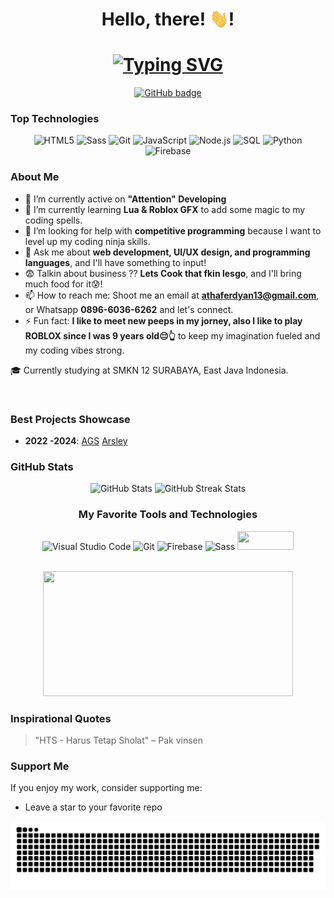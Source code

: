 <h1 align="center">Hello, there! <img src="https://raw.githubusercontent.com/ABSphreak/ABSphreak/master/gifs/Hi.gif" width="30px" height="32px" style="margin-bottom: -5px;"/>!</h1>

<h1 align="center">
  <a href="https://git.io/typing-svg">
    <img src="https://readme-typing-svg.herokuapp.com?font=Fira+Code&pause=1000&width=435&lines=I'm+Atha+Ferdyan!...;A+Software+Developer+...;and+Web+Designer...;Enhance+your+coding+experience+!🖤&center=true&size=20" alt="Typing SVG" />
  </a>
</h1>

<p align="center">
  <a href="https://github.com/athaarsley?tab=followers">
    <img src="https://img.shields.io/github/followers/athaarsley?label=Followers&logo=GitHub&style=for-the-badge&hide_border=true" alt="GitHub badge"/>
  </a>
</p>

 ### Top Technologies
<div align="center" style="max-width: 500px; margin: 0 auto;">
  <p>
    <img src="https://img.shields.io/badge/html5-%23E34F26.svg?style=for-the-badge&logo=html5&logoColor=white" alt="HTML5"/>
    <img src="https://img.shields.io/badge/sass-%23CC6699.svg?style=for-the-badge&logo=sass&logoColor=white" alt="Sass"/>
     <img src="https://img.shields.io/badge/git-%23F05033.svg?style=for-the-badge&logo=git&logoColor=white" alt="Git"/>
    <img src="https://img.shields.io/badge/javascript-%23323330.svg?style=for-the-badge&logo=javascript&logoColor=%23F7DF1E" alt="JavaScript"/>
    <img src="https://img.shields.io/badge/node.js-%23339933.svg?style=for-the-badge&logo=node.js&logoColor=white" alt="Node.js"/>
     <img src="https://img.shields.io/badge/SQL-00000F?style=for-the-badge&logo=sqlite&logoColor=white" alt="SQL"/>
    <img src="https://img.shields.io/badge/python-%2314354C.svg?style=for-the-badge&logo=python&logoColor=white" alt="Python"/>
    <img src="https://img.shields.io/badge/Firebase-FFCA28?style=for-the-badge&logo=firebase&logoColor=white" alt="Firebase"/>
  </p>
</div>

### About Me
- 🔭 I’m currently active on **"Attention" Developing**
- 🌱 I’m currently learning **Lua & Roblox GFX** to add some magic to my coding spells.
- 🤔 I’m looking for help with **competitive programming** because I want to level up my coding ninja skills.
- 💬 Ask me about **web development, UI/UX design, and programming languages**, and I'll have something to input!
- 😨 Talkin about business ?? **Lets Cook that fkin lesgo**, and I'll bring much food for it😰!
- 📫 How to reach me: Shoot me an email at **[athaferdyan13@gmail.com](mailto:athaferdyan13@gmail.com)**, or Whatsapp **0896-6036-6262** and let's connect.
- ⚡ Fun fact: **I like to meet new peeps in my jorney, also I like to play ROBLOX since I was 9 years old😔👆** to keep my imagination fueled and my coding vibes strong.

🎓 Currently studying at SMKN 12 SURABAYA, East Java Indonesia.
<div id="header" align="center">
  <img src="https://komarev.com/ghpvc/?username=athaarsley&style=for-the-badge&color=blue" alt=""/>
</div>

### Best Projects Showcase
- **2022 -2024**: [AGS](https://itemku.com/t/atha-game-store) [Arsley](https://itemku.com/t/arsley)

### GitHub Stats
<p align="center">
  <img src="https://github-readme-stats.vercel.app/api?username=athaarsley&show_icons=true&theme=radical" alt="GitHub Stats"/>
  <img src="https://github-readme-streak-stats.herokuapp.com/?user=athaarsley&theme=radical" alt="GitHub Streak Stats"/>
</p>

<div align="center" style="max-width: 500px; margin: 0 auto;">

### My Favorite Tools and Technologies
 <img width="90" height="30" src="https://img.shields.io/badge/Visual%20Studio%20Code-0078d7?style=flat-square&logo=visual-studio-code&logoColor=white" alt="Visual Studio Code"/>
 <img width="90" height="30" src="https://img.shields.io/badge/Git-F05032?style=flat-square&logo=git&logoColor=white" alt="Git"/>
 <img width="90" height="30" src="https://img.shields.io/badge/Firebase-FFCA28?style=flat-square&logo=firebase&logoColor=white" alt="Firebase"/>
 <img width="90" height="30" src="https://img.shields.io/badge/Sass-CC6699?style=flat-square&logo=sass&logoColor=white" alt="Sass"/>
 <img width="90" height="30" src="https://img.shields.io/badge/Bootstrap-563D7C?style=for-the-badge&logo=bootstrap&logoColor=white"/>
  </div>
  <br />
<p align="center">
  <img width="400" height="200" src="https://github-readme-stats.vercel.app/api/top-langs/?username=godyracks&size_weight=0.0005&count_weight=0.3&layout=compact&theme=radical">
</p>

### Inspirational Quotes

> "HTS - Harus Tetap Sholat" – Pak vinsen

### Support Me
If you enjoy my work, consider supporting me:
- Leave a star to your favorite repo







<p align="center">
  <img src="https://raw.githubusercontent.com/athaarsley/athaarsley/main/github-snake.svg" alt="Snake Animation" style="pointer-events: none;"/>
</p>





